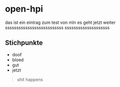 # open-hpi
das ist ein eintrag zum test von mln
es geht jetzt weiter
ssssssssssssssssssssssssss
ssssssssssssssssssss
## Stichpunkte
* doof
* bloed
* gut
* jetzt

> shit happens